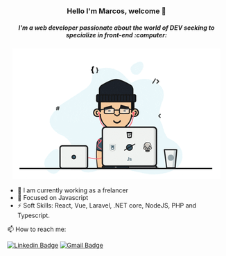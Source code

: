 <h3 align="center"> Hello I'm Marcos, welcome 👋</h3>

<h5 align="center"> I'm a web developer passionate about the world of DEV seeking to specialize in front-end :computer:</h5> 

<p align="center">
  <img src="https://github.com/MarcosSantosDev/MarcosSantosDev/blob/master/assets/images/giphy.gif" alt="Animação"/>
</p>
 
- 🔭 I am currently working as a frelancer
- 🌱 Focused on Javascript
- ⚡ Soft Skills: React, Vue, Laravel, .NET core, NodeJS, PHP and Typescript.

<p align="left">  📫 How to reach me:
 
[![Linkedin Badge](https://img.shields.io/badge/-MarcosSantos-blue?style=flat-square&logo=Linkedin&logoColor=white&link=https://www.linkedin.com/in/marcossantosdev/)](https://www.linkedin.com/in/marcossantosdev/) 
[![Gmail Badge](https://img.shields.io/badge/-marcosadriano034@gmail.com-c14438?style=flat-square&logo=Gmail&logoColor=white&link=mailto:marcosadriano034@gmail.com)](mailto:marcosadriano034@gmail.com)
</p>
